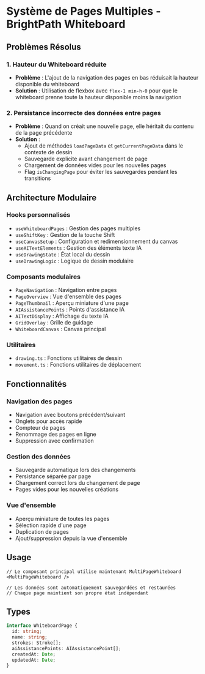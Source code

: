 # Système de Pages Multiples - BrightPath Whiteboard

## Problèmes Résolus

### 1. **Hauteur du Whiteboard réduite**
- **Problème** : L'ajout de la navigation des pages en bas réduisait la hauteur disponible du whiteboard
- **Solution** : Utilisation de flexbox avec `flex-1 min-h-0` pour que le whiteboard prenne toute la hauteur disponible moins la navigation

### 2. **Persistance incorrecte des données entre pages**
- **Problème** : Quand on créait une nouvelle page, elle héritait du contenu de la page précédente
- **Solution** : 
  - Ajout de méthodes `loadPageData` et `getCurrentPageData` dans le contexte de dessin
  - Sauvegarde explicite avant changement de page
  - Chargement de données vides pour les nouvelles pages
  - Flag `isChangingPage` pour éviter les sauvegardes pendant les transitions

## Architecture Modulaire

### Hooks personnalisés
- `useWhiteboardPages` : Gestion des pages multiples
- `useShiftKey` : Gestion de la touche Shift
- `useCanvasSetup` : Configuration et redimensionnement du canvas
- `useAITextElements` : Gestion des éléments texte IA
- `useDrawingState` : État local du dessin
- `useDrawingLogic` : Logique de dessin modulaire

### Composants modulaires
- `PageNavigation` : Navigation entre pages
- `PageOverview` : Vue d'ensemble des pages
- `PageThumbnail` : Aperçu miniature d'une page
- `AIAssistancePoints` : Points d'assistance IA
- `AITextDisplay` : Affichage du texte IA
- `GridOverlay` : Grille de guidage
- `WhiteboardCanvas` : Canvas principal

### Utilitaires
- `drawing.ts` : Fonctions utilitaires de dessin
- `movement.ts` : Fonctions utilitaires de déplacement

## Fonctionnalités

### Navigation des pages
- Navigation avec boutons précédent/suivant
- Onglets pour accès rapide
- Compteur de pages
- Renommage des pages en ligne
- Suppression avec confirmation

### Gestion des données
- Sauvegarde automatique lors des changements
- Persistance séparée par page
- Chargement correct lors du changement de page
- Pages vides pour les nouvelles créations

### Vue d'ensemble
- Aperçu miniature de toutes les pages
- Sélection rapide d'une page
- Duplication de pages
- Ajout/suppression depuis la vue d'ensemble

## Usage

```tsx
// Le composant principal utilise maintenant MultiPageWhiteboard
<MultiPageWhiteboard />

// Les données sont automatiquement sauvegardées et restaurées
// Chaque page maintient son propre état indépendant
```

## Types

```typescript
interface WhiteboardPage {
  id: string;
  name: string;
  strokes: Stroke[];
  aiAssistancePoints: AIAssistancePoint[];
  createdAt: Date;
  updatedAt: Date;
}
```
